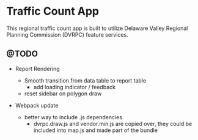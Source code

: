Traffic Count App
=============

This regional traffic count app is built to utilize Delaware Valley Regional Planning Commission (DVRPC) feature services.



## @TODO
- Report Rendering
    - Smooth transition from data table to report table
        - add loading indicator / feedback
    - reset sidebar on polygon draw

- Webpack update
    - better way to include .js dependencies
        - dvrpc.draw.js and vendor.min.js are copied over, they could be included into map.js and made part of the bundle